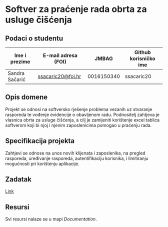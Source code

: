 
# Softver za praćenje rada obrta za usluge čišćenja

## Podaci o studentu

Ime i prezime | E-mail adresa (FOI) | JMBAG | Github korisničko ime
------------  | ------------------- | ----- | ---------------------
Sandra Sačarić | ssacaric20@foi.hr | 0016150340 | ssacaric20


## Opis domene
Projekt se odnosi na softversko rješenje problema vezanih uz stvaranje rasporeda te vođenje evidencije o obavljenom radu. Podnositelj zahtjeva je vlasnica obrta za usluge čišćenja, a cilj je zamijeniti korištenje excel tablica softverom koji bi njoj i njenim zaposlenicima pomogao u praćenju rada. 

## Specifikacija projekta
Zahtjevi se odnose na unos novih klijenata i zaposlenika, na pregled rasporeda, uređivanje rasporeda, autentifikaciju korisnika, i limitiranju mogućnosti pri korištenju aplikacije.

## Zadatak
[Link](https://elf.foi.hr/pluginfile.php/202566/mod_resource/content/3/Korisni%C4%8Dki%20zahtjevi%20-%20obrt%20za%20%C4%8Di%C5%A1%C4%87enje.pdf)

## Resursi

Svi resursi nalaze se u mapi _Documentation_.
